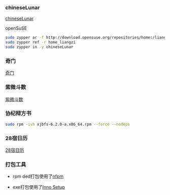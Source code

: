 
### chineseLunar

[chineseLunar](https://github.com/Aquarian-Age/ccal/releases/tag/chineseLunar)

openSuSE
```bash
sudo zypper ar -f http://download.opensuse.org/repositories/home:/liangzi/openSUSE_Tumbleweed/home:liangzi.repo
sudo zypper ref -r home_liangzi
sudo zypper in -y chineseLunar
```

### 奇门

[奇门](https://github.com/Aquarian-Age/ccal/releases/tag/qm-govcl)


### 紫微斗数

[紫微斗数](https://github.com/Aquarian-Age/ccal/releases/tag/zwds-govcl)


### 协纪辩方书

```bash
sudo rpm -ivh xjbfs-6.2.0-a.x86_64.rpm --force --nodeps
```

### 28宿日历

[28宿日历](https://github.com/Aquarian-Age/ccal/releases/tag/28%E5%AE%BF%E6%97%A5%E5%8E%86)

### 打包工具

- rpm ded打包使用了[nfpm](https://github.com/goreleaser/nfpm)

- exe打包使用了[Inno Setup](https://jrsoftware.org/isinfo.php)
